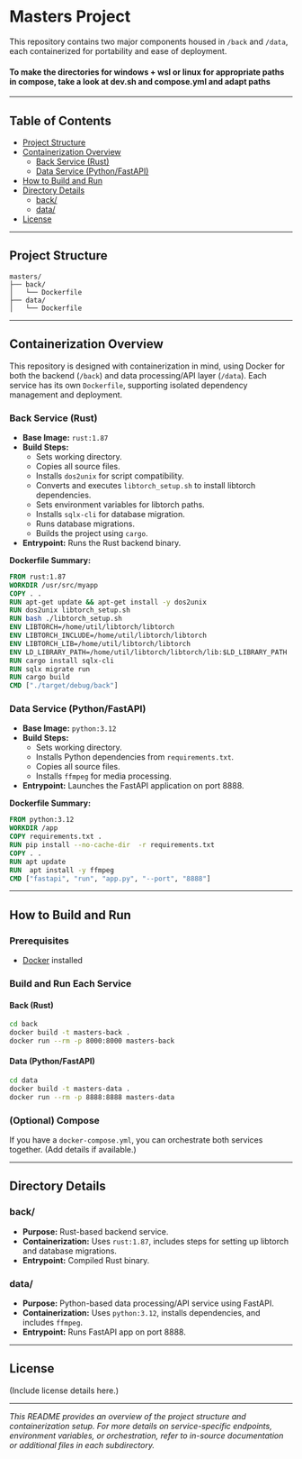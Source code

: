 # Masters Project

This repository contains two major components housed in `/back` and `/data`, each containerized for portability and ease of deployment.


#### To make the directories for windows + wsl or linux for appropriate paths in compose, take a look at dev.sh and compose.yml and adapt paths

---

## Table of Contents

- [Project Structure](#project-structure)
- [Containerization Overview](#containerization-overview)
  - [Back Service (Rust)](#back-service-rust)
  - [Data Service (Python/FastAPI)](#data-service-pythonfastapi)
- [How to Build and Run](#how-to-build-and-run)
- [Directory Details](#directory-details)
  - [back/](#back)
  - [data/](#data)
- [License](#license)

---

## Project Structure

```
masters/
├── back/
│   └── Dockerfile
├── data/
│   └── Dockerfile
```

---

## Containerization Overview

This repository is designed with containerization in mind, using Docker for both the backend (`/back`) and data processing/API layer (`/data`). Each service has its own `Dockerfile`, supporting isolated dependency management and deployment.

### Back Service (Rust)

- **Base Image:** `rust:1.87`
- **Build Steps:**
  - Sets working directory.
  - Copies all source files.
  - Installs `dos2unix` for script compatibility.
  - Converts and executes `libtorch_setup.sh` to install libtorch dependencies.
  - Sets environment variables for libtorch paths.
  - Installs `sqlx-cli` for database migration.
  - Runs database migrations.
  - Builds the project using `cargo`.
- **Entrypoint:** Runs the Rust backend binary.

**Dockerfile Summary:**
```dockerfile
FROM rust:1.87
WORKDIR /usr/src/myapp
COPY . .
RUN apt-get update && apt-get install -y dos2unix 
RUN dos2unix libtorch_setup.sh
RUN bash ./libtorch_setup.sh
ENV LIBTORCH=/home/util/libtorch/libtorch
ENV LIBTORCH_INCLUDE=/home/util/libtorch/libtorch
ENV LIBTORCH_LIB=/home/util/libtorch/libtorch
ENV LD_LIBRARY_PATH=/home/util/libtorch/libtorch/lib:$LD_LIBRARY_PATH
RUN cargo install sqlx-cli
RUN sqlx migrate run
RUN cargo build
CMD ["./target/debug/back"]
```

### Data Service (Python/FastAPI)

- **Base Image:** `python:3.12`
- **Build Steps:**
  - Sets working directory.
  - Installs Python dependencies from `requirements.txt`.
  - Copies all source files.
  - Installs `ffmpeg` for media processing.
- **Entrypoint:** Launches the FastAPI application on port 8888.

**Dockerfile Summary:**
```dockerfile
FROM python:3.12
WORKDIR /app
COPY requirements.txt .
RUN pip install --no-cache-dir  -r requirements.txt
COPY . .
RUN apt update
RUN  apt install -y ffmpeg
CMD ["fastapi", "run", "app.py", "--port", "8888"]
```

---

## How to Build and Run

### Prerequisites

- [Docker](https://docs.docker.com/get-docker/) installed

### Build and Run Each Service

#### Back (Rust)

```sh
cd back
docker build -t masters-back .
docker run --rm -p 8000:8000 masters-back
```

#### Data (Python/FastAPI)

```sh
cd data
docker build -t masters-data .
docker run --rm -p 8888:8888 masters-data
```

### (Optional) Compose

If you have a `docker-compose.yml`, you can orchestrate both services together. (Add details if available.)

---

## Directory Details

### back/

- **Purpose:** Rust-based backend service.
- **Containerization:** Uses `rust:1.87`, includes steps for setting up libtorch and database migrations.
- **Entrypoint:** Compiled Rust binary.

### data/

- **Purpose:** Python-based data processing/API service using FastAPI.
- **Containerization:** Uses `python:3.12`, installs dependencies, and includes `ffmpeg`.
- **Entrypoint:** Runs FastAPI app on port 8888.

---

## License

(Include license details here.)

---

_This README provides an overview of the project structure and containerization setup. For more details on service-specific endpoints, environment variables, or orchestration, refer to in-source documentation or additional files in each subdirectory._

